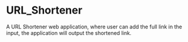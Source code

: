 # URL_Shortener

A URL Shortener web application, where user can add the full link in the input, the application will output the shortened link.
